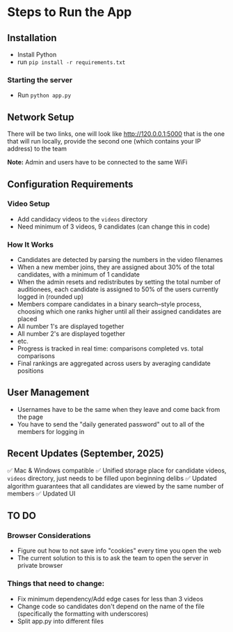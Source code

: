 # Steps to Run the App

## Installation
- Install Python
- run `pip install -r requirements.txt`


### Starting the server
- Run `python app.py`

## Network Setup
There will be two links, one will look like http://120.0.0.1:5000
that is the one that will run locally, provide the second one (which contains your IP address) to the team

**Note:** Admin and users have to be connected to the same WiFi

## Configuration Requirements

### Video Setup
- Add candidacy videos to the `videos` directory
- Need minimum of 3 videos, 9 candidates (can change this in code)

### How It Works
- Candidates are detected by parsing the numbers in the video filenames
- When a new member joins, they are assigned about 30% of the total candidates, with a minimum of 1 candidate
- When the admin resets and redistributes by setting the total number of auditionees, each candidate is assigned to 50% of the users currently logged in (rounded up)
- Members compare candidates in a binary search–style process, choosing which one ranks higher until all their assigned candidates are placed
- All number 1's are displayed together
- All number 2's are displayed together
- etc.
- Progress is tracked in real time: comparisons completed vs. total comparisons
- Final rankings are aggregated across users by averaging candidate positions

## User Management
- Usernames have to be the same when they leave and come back from the page
- You have to send the "daily generated password" out to all of the members for logging in

## Recent Updates (September, 2025)
✅ Mac & Windows compatible
✅ Unified storage place for candidate videos, `videos` directory, just needs to be filled upon beginning delibs
✅ Updated algorithm guarantees that all candidates are viewed by the same number of members
✅ Updated UI

## TO DO
### Browser Considerations
- Figure out how to not save info "cookies" every time you open the web
 - The current solution to this is to ask the team to open the server in private browser
### Things that need to change:
- Fix minimum dependency/Add edge cases for less than 3 videos
- Change code so candidates don't depend on the name of the file (specifically the formatting with underscores)
- Split app.py into different files
